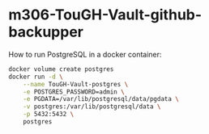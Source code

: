# m306-TouGH-Vault-github-backupper

How to run PostgreSQL in a docker container:

```bash
docker volume create postgres
docker run -d \
	--name TouGH-Vault-postgres \
	-e POSTGRES_PASSWORD=admin \
	-e PGDATA=/var/lib/postgresql/data/pgdata \
	-v postgres:/var/lib/postgresql/data \
	-p 5432:5432 \
	postgres
```
